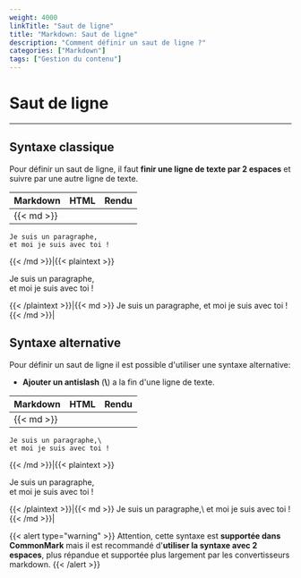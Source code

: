 ```yaml
---
weight: 4000
linkTitle: "Saut de ligne"
title: "Markdown: Saut de ligne"
description: "Comment définir un saut de ligne ?"
categories: ["Markdown"]
tags: ["Gestion du contenu"]
---
```


# Saut de ligne
---

## Syntaxe classique

Pour définir un saut de ligne, il faut **finir une ligne de texte par 2 espaces** et suivre par une autre ligne de texte.

| Markdown | HTML | Rendu |
| -------- | ---- | ----- |
|{{< md >}}
```
Je suis un paragraphe,  
et moi je suis avec toi !
```
{{< /md >}}|{{< plaintext >}}
<p>Je suis un paragraphe,<br>
et moi je suis avec toi !</p>
{{< /plaintext >}}|{{< md >}}
Je suis un paragraphe,  
et moi je suis avec toi !
{{< /md >}}|

## Syntaxe alternative

Pour définir un saut de ligne il est possible d'utiliser une syntaxe alternative:

* **Ajouter un antislash** (**\\**) a la fin d'une ligne de texte.

| Markdown | HTML | Rendu |
| -------- | ---- | ----- |
|{{< md >}}
```
Je suis un paragraphe,\
et moi je suis avec toi !
```
{{< /md >}}|{{< plaintext >}}
<p>Je suis un paragraphe,<br>
et moi je suis avec toi !</p>
{{< /plaintext >}}|{{< md >}}
Je suis un paragraphe,\
et moi je suis avec toi !
{{< /md >}}|

{{< alert type="warning" >}}
Attention, cette syntaxe est **supportée dans CommonMark** mais il est recommandé d'**utiliser la syntaxe avec 2 espaces**, plus répandue et supportée plus largement par les convertisseurs markdown.
{{< /alert >}}
